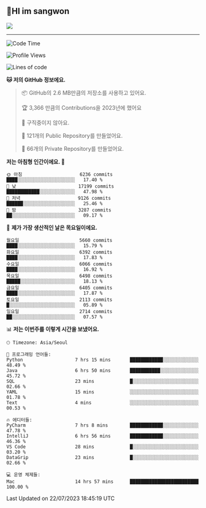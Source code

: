## 🤸HI im sangwon

<img src="https://github-profile-summary-cards.vercel.app/api/cards/profile-details?username=nowgnas&theme=dracula" />

<!-- <a href="#">
  <img src="https://github-readme-stats.vercel.app/api?username=nowgnas&theme=calm&show_icons=true" height='200px'>
</a><br>
<a href="#">
  <img src="https://github-readme-stats.vercel.app/api/top-langs/?username=nowgnas&theme=calm&exclude_repo=Jagi,assignment&layout=compact" height='200px'>
  <img src='http://mazassumnida.wtf/api/v2/generate_badge?boj=leo503801' height='200px'>
</a> -->

<hr>

<!--START_SECTION:waka-->
![Code Time](http://img.shields.io/badge/Code%20Time-3%2C326%20hrs%2036%20mins-blue)

![Profile Views](http://img.shields.io/badge/Profile%20Views-13-blue)

![Lines of code](https://img.shields.io/badge/%EC%A0%80%EB%8A%94%20%EC%97%AC%ED%83%9C%EA%B9%8C%EC%A7%80%20-35.2%20million%20%EC%A4%84%EC%9D%98%20%EC%BD%94%EB%93%9C%EB%A5%BC%20%EC%9E%91%EC%84%B1%ED%96%88%EC%96%B4%EC%9A%94.-blue)

**🐱 저의 GitHub 정보에요.** 

> 📦 GitHub의 2.6 MB만큼의 저장소를 사용하고 있어요. 
 > 
> 🏆 3,366 만큼의 Contributions을 2023년에 했어요
 > 
> 🚫 구직중이지 않아요.
 > 
> 📜 121개의 Public Repository를 만들었어요. 
 > 
> 🔑 66개의 Private Repository를 만들었어요. 
 > 
**저는 아침형 인간이에요. 🐤** 

```text
🌞 아침                     6236 commits        ████░░░░░░░░░░░░░░░░░░░░░   17.40 % 
🌆 낮　                     17199 commits       ████████████░░░░░░░░░░░░░   47.98 % 
🌃 저녁                     9126 commits        ██████░░░░░░░░░░░░░░░░░░░   25.46 % 
🌙 밤　                     3287 commits        ██░░░░░░░░░░░░░░░░░░░░░░░   09.17 % 
```
📅 **제가 가장 생산적인 날은 목요일이에요.** 

```text
월요일                      5660 commits        ████░░░░░░░░░░░░░░░░░░░░░   15.79 % 
화요일                      6392 commits        ████░░░░░░░░░░░░░░░░░░░░░   17.83 % 
수요일                      6066 commits        ████░░░░░░░░░░░░░░░░░░░░░   16.92 % 
목요일                      6498 commits        █████░░░░░░░░░░░░░░░░░░░░   18.13 % 
금요일                      6405 commits        ████░░░░░░░░░░░░░░░░░░░░░   17.87 % 
토요일                      2113 commits        █░░░░░░░░░░░░░░░░░░░░░░░░   05.89 % 
일요일                      2714 commits        ██░░░░░░░░░░░░░░░░░░░░░░░   07.57 % 
```


📊 **저는 이번주를 이렇게 시간을 보냈어요.** 

```text
🕑︎ Timezone: Asia/Seoul

💬 프로그래밍 언어들: 
Python                   7 hrs 15 mins       ████████████░░░░░░░░░░░░░   48.49 % 
Java                     6 hrs 50 mins       ███████████░░░░░░░░░░░░░░   45.72 % 
SQL                      23 mins             █░░░░░░░░░░░░░░░░░░░░░░░░   02.66 % 
YAML                     15 mins             ░░░░░░░░░░░░░░░░░░░░░░░░░   01.78 % 
Text                     4 mins              ░░░░░░░░░░░░░░░░░░░░░░░░░   00.53 % 

🔥 에디터들: 
PyCharm                  7 hrs 8 mins        ████████████░░░░░░░░░░░░░   47.78 % 
IntelliJ                 6 hrs 56 mins       ████████████░░░░░░░░░░░░░   46.36 % 
VS Code                  28 mins             █░░░░░░░░░░░░░░░░░░░░░░░░   03.20 % 
DataGrip                 23 mins             █░░░░░░░░░░░░░░░░░░░░░░░░   02.66 % 

💻 운영 체제들: 
Mac                      14 hrs 57 mins      █████████████████████████   100.00 % 
```


 Last Updated on 22/07/2023 18:45:19 UTC
<!--END_SECTION:waka-->

<!-- <div align="center">
  <h2>⌨️Languages and Tools⌨️</h2>
  <div align=flex>
    <img height="25px" src="https://img.shields.io/badge/Python-3776AB?style=flat&amp;logo=Python&amp;logoColor=white" alt="Python Badge">
    <img height="25px" src="https://img.shields.io/badge/Javascript-F7DF1E?style=flat&amp;logo=Javascript&amp;logoColor=white" alt="Python Badge">
  </div>

  <div>
  <img height="25px" src="https://img.shields.io/badge/Express-000000?style=flat&amp;logo=Express&amp;logoColor=white" alt="Python Badge">
  <img height="25px" src="https://img.shields.io/badge/Node js-339933?style=flat&amp;logo=Node.js&amp;logoColor=white" alt="Python Badge">
  <img height="25px" src="https://img.shields.io/badge/MongoDB-47A248?style=flat&amp;logo=MongoDB&amp;logoColor=white" alt="Python Badge">
  <img height="25px" src="https://img.shields.io/badge/React-61DAFB?style=flat&amp;logo=React&amp;logoColor=white" alt="Python Badge">
   <img height="25px" src="https://img.shields.io/badge/TensorFlow-FF6F00?style=flat&amp;logo=TensorFlow&amp;logoColor=white" alt="Python Badge">
  </div>
  <div>
  <img height="25px" src="https://img.shields.io/badge/Visual Studio Code-007ACC?style=flat&amp;logo=Visual Studio Code&amp;logoColor=white" alt="Python Badge">
  <img height="25px" src="https://img.shields.io/badge/Ubuntu-E95420?style=flat&amp;logo=Ubuntu&amp;logoColor=white" alt="Python Badge">
  </div>
</div>
<br> -->
<!--
<h2 align=center>⌨️Languages and Tools⌨️</h2>
<div>
  <div style='float:left; margin-right:30px; width:200px'>
  <h3>🎈Languages🎈</h3>
  <div>
    <img height="25px" src="https://img.shields.io/badge/Java-FF7800?style=flat&amp;&amp;logoColor=white" alt="Python Badge">
    <img height="25px" src="https://img.shields.io/badge/Python-3776AB?style=flat&amp;logo=Python&amp;logoColor=white" alt="Python Badge">
      <img height="25px" src="https://img.shields.io/badge/Javascript-F7DF1E?style=flat&amp;logo=Javascript&amp;logoColor=white" alt="Python Badge">
  </div>
  
  </div>
  <div style='float:left; margin-right:30px; width:200px'>
  <h3>🛠️Frameworks🛠️</h3>
  <div>
    <img height="25px" src="https://img.shields.io/badge/NestJS-E0234E?style=flat&amp;logo=NestJS&amp;logoColor=white" alt="Python Badge">
    <img height="25px" src="https://img.shields.io/badge/Express-000000?style=flat&amp;logo=Express&amp;logoColor=white" alt="Python Badge">
    <img height="25px" src="https://img.shields.io/badge/Node js-339933?style=flat&amp;logo=Node.js&amp;logoColor=white" alt="Python Badge">
    <img height="25px" src="https://img.shields.io/badge/MongoDB-47A248?style=flat&amp;logo=MongoDB&amp;logoColor=white" alt="Python Badge">
     <img height="25px" src="https://img.shields.io/badge/TensorFlow-FF6F00?style=flat&amp;logo=TensorFlow&amp;logoColor=white" alt="Python Badge">
  </div>
  </div>
  <div style='float:left;'>
  <h3>⚙️Tools⚙️</h3>
  <div>
    <img height="25px" src="https://img.shields.io/badge/Ubuntu-E95420?style=flat&amp;logo=Ubuntu&amp;logoColor=white" alt="Python Badge">
    <img height="25px" src="https://img.shields.io/badge/Docker-2496ED?style=flat&amp;logo=Docker&amp;logoColor=white" alt="Python Badge">
  </div>
  </div>
</div>
-->
<!-- ![trophy](https://github-profile-trophy.vercel.app/?username=nowgnas&column=7&margin-w=15&margin-h=15) -->

<!--
**Marshmellowon/Marshmellowon** is a ✨ _special_ ✨ repository because its `README.md` (this file) appears on your GitHub profile.

Here are some ideas to get you started:

- 🔭 I’m currently working on ...
- 🌱 I’m currently learning ...
- 👯 I’m looking to collaborate on ...
- 🤔 I’m looking for help with ...
- 💬 Ask me about ...
- 📫 How to reach me: ...
- 😄 Pronouns: ...
- ⚡ Fun fact: ...
-->

<!-- style='display:grid; grid-template-columns: auto auto auto;' -->
